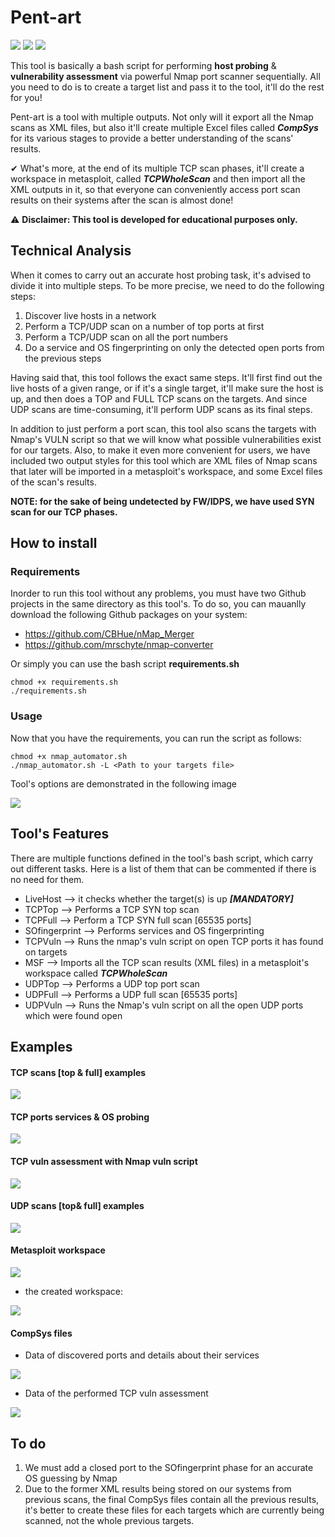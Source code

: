 # Pent-art

<img src="https://img.shields.io/badge/bash-script-blue"> <img src="https://img.shields.io/badge/nmap-automator-brightgreen"> <img src="https://img.shields.io/badge/efficient-port%20scan-important">

This tool is basically a bash script for performing **host probing** & **vulnerability assessment** via powerful Nmap port scanner sequentially. All you need to do is to create a target list and pass it to the tool, it'll do the rest for you!

Pent-art is a tool with multiple outputs. Not only will it export all the Nmap scans as XML files, but also it'll create multiple Excel files called **_CompSys_** for its various stages to provide a better understanding of the scans' results. 

✔ What's more, at the end of its multiple TCP scan phases, it'll create a workspace in metasploit, called **_TCPWholeScan_** and then import all the XML outputs in it, so that everyone can conveniently access port scan results on their systems after the scan is almost done!

⚠ **Disclaimer: This tool is developed for educational purposes only.**


## Technical Analysis

When it comes to carry out an accurate host probing task, it's advised to divide it into multiple steps. To be more precise, we need to do the following steps:

1. Discover live hosts in a network
2. Perform a TCP/UDP scan on a number of top ports at first
3. Perform a TCP/UDP scan on all the port numbers 
4. Do a service and OS fingerprinting on only the detected open ports from the previous steps

Having said that, this tool follows the exact same steps. It'll first find out the live hosts of a given range, or if it's a single target, it'll make sure the host is up, and then does a TOP and FULL TCP scans on the targets. And since UDP scans are time-consuming, it'll perform UDP scans as its final steps. 

In addition to just perform a port scan, this tool also scans the targets with Nmap's VULN script so that we will know what possible vulnerabilities exist for our targets. Also, to make it even more convenient for users, we have included two output styles for this tool which are XML files of Nmap scans that later will be imported in a metasploit's workspace, and some Excel files of the scan's results. 

**NOTE: for the sake of being undetected by FW/IDPS, we have used SYN scan for our TCP phases.**

## How to install

### Requirements

Inorder to run this tool without any problems, you must have two Github projects in the same directory as this tool's. To do so, you can mauanlly download the following Github packages on your system:

* https://github.com/CBHue/nMap_Merger
* https://github.com/mrschyte/nmap-converter

Or simply you can use the bash script **requirements.sh**
```
chmod +x requirements.sh
./requirements.sh
```

### Usage

Now that you have the requirements, you can run the script as follows:
```
chmod +x nmap_automator.sh
./nmap_automator.sh -L <Path to your targets file>
```
Tool's options are demonstrated in the following image 

<img src="https://raw.githubusercontent.com/RNPG/Pent-art/main/Options.PNG">

## Tool's Features

There are multiple functions defined in the tool's bash script, which carry out different tasks. Here is a list of them that can be commented if there is no need for them. 

* LiveHost --> it checks whether the target(s) is up **_[MANDATORY]_**
* TCPTop --> Performs a TCP SYN top scan
* TCPFull --> Perform a TCP SYN full scan [65535 ports]
* SOfingerprint --> Performs services and OS fingerprinting
* TCPVuln --> Runs the nmap's vuln script on open TCP ports it has found on targets
* MSF --> Imports all the TCP scan results (XML files) in a metasploit's workspace called **_TCPWholeScan_**
* UDPTop --> Performs a UDP top port scan
* UDPFull --> Performs a UDP full scan [65535 ports]
* UDPVuln --> Runs the Nmap's vuln script on all the open UDP ports which were found open

## Examples

#### TCP scans [top & full] examples

<img src="https://raw.githubusercontent.com/RNPG/Pent-art/main/TCPScan_output.PNG">

#### TCP ports services & OS probing

<img src="https://raw.githubusercontent.com/RNPG/Pent-art/main/SO_fingerprintoutput.PNG">

#### TCP vuln assessment with Nmap vuln script

<img src="https://raw.githubusercontent.com/RNPG/Pent-art/main/TCPVuln_output.PNG">

#### UDP scans [top& full] examples

<img src="https://raw.githubusercontent.com/RNPG/Pent-art/main/UDPScan_output.png">

#### Metasploit workspace

<img src="https://raw.githubusercontent.com/RNPG/Pent-art/main/MSF_Workspace_output.PNG">

* the created workspace:

<img src="https://raw.githubusercontent.com/RNPG/Pent-art/main/TCPWhole_workspace.PNG">

#### CompSys files

* Data of discovered ports and details about their services

<img src="https://raw.githubusercontent.com/RNPG/Pent-art/main/CompSys_ServiceInfo.PNG">

* Data of the performed TCP vuln assessment

<img src="https://raw.githubusercontent.com/RNPG/Pent-art/main/CompSys_VulnScan.PNG">


## To do

1. We must add a closed port to the SOfingerprint phase for an accurate OS guessing by Nmap
2. Due to the former XML results being stored on our systems from previous scans, the final CompSys files contain all the previous results, it's better to create these files for each targets which are currently being scanned, not the whole previous targets. 
